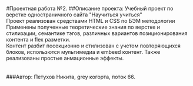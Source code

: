 #Проектная работа №2.
##Описание проекта:
Учебный проект по верстке одностраничного сайта "Научиться учиться"\
Проект реализован средствами HTML и CSS по БЭМ методологии\
Применены полученные теоретические знания по верстке и стилизации, семантике тэгов, различных вариантов позиционирования контента и flex разметки.\
Контент разбит посекционно и стилизован с учетом повторяющихся блоков, использются мультимедиа и embeed контент. Также реализованы простые анмационные эффекты.\
\
\
###Автор: Петухов Никита, grey когорта, поток 66.
